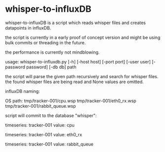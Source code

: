 whisper-to-influxDB
===================

whisper-to-influxDB is a script which reads whisper files and creates datapoints in influxDB.

the script is currently in a early proof of concept version and might be using bulk commits or threading in the future.

the performance is currently not mindblowing.



usage: whisper-to-influxdb.py [-h] [-host host] [-port port] [-user user]
                              [-password password] [-db db]
                              path
                              
the script will parse the given path recursively and search for whisper files.
the found whisper files are being read and None values are omitted.

influxDB naming:

OS path:
tmp/tracker-001/cpu.wsp
tmp/tracker-001/eth0_rx.wsp
tmp/tracker-001/rabbit_queue.wsp
         

script will commit to the database "whisper":

timeseries: tracker-001
value: cpu

timeseries: tracker-001
value: eth0_rx

timeseries: tracker-001
value: rabbit_queue

